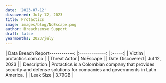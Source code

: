 ```yaml
---
date: '2023-07-12'
discovered: July 12, 2023
title: Protactics
image: images/blog/NoEscape.png
author: Breachsense Support
draft: false
yearmonths: 2023/july
---
```


| Data Breach Report------------:     |:-------------:    | :-----:|
| Victim      | protactics.com.co      | 
| Threat Actor      | NoEscape      | 
| Date Discovered      | Jul 12, 2023      | 
| Description      | Protactics is a Colombian company that provides security and defense solutions for companies and governments in Latin America.      | 
| Leak Size      | 3.79GB      | 

